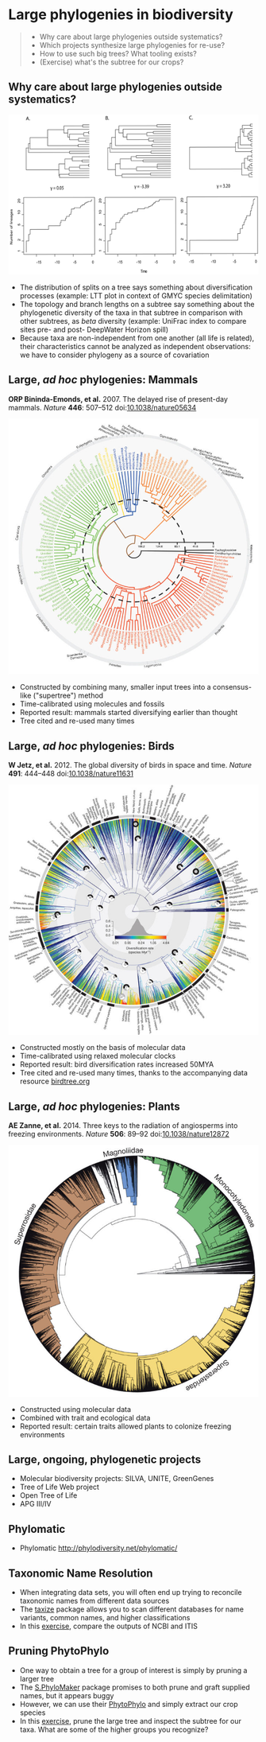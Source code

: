 Large phylogenies in biodiversity
=================================

> - Why care about large phylogenies outside systematics?
> - Which projects synthesize large phylogenies for re-use?
> - How to use such big trees? What tooling exists?
> - (Exercise) what's the subtree for our crops?

Why care about large phylogenies outside systematics?
-----------------------------------------------------

![](lecture1/ltt.png)

- The distribution of splits on a tree says something about diversification 
  processes (example: LTT plot in context of GMYC species delimitation)
- The topology and branch lengths on a subtree say something about the phylogenetic
  diversity of the taxa in that subtree in comparison with other subtrees, as
  _beta_ diversity (example: UniFrac index to compare sites pre- and post-
  DeepWater Horizon spill)
- Because taxa are non-independent from one another (all life is related), their 
  characteristics cannot be analyzed as independent observations: we have to 
  consider phylogeny as a source of covariation

Large, _ad hoc_ phylogenies: Mammals
------------------------------------

**ORP Bininda-Emonds, et al.** 2007. The delayed rise of present-day mammals.
_Nature_ **446**: 507–512 
doi:[10.1038/nature05634](http://doi.org/10.1038/nature05634)

![](lecture1/mammals.jpg)

- Constructed by combining many, smaller input trees into a consensus-like 
  ("supertree") method
- Time-calibrated using molecules and fossils
- Reported result: mammals started diversifying earlier than thought
- Tree cited and re-used many times

Large, _ad hoc_ phylogenies: Birds
----------------------------------

**W Jetz, et al.** 2012. The global diversity of birds in space and time.
_Nature_ **491**: 444–448
doi:[10.1038/nature11631](http://doi.org/10.1038/nature11631)

![](lecture1/birds.jpg)

- Constructed mostly on the basis of molecular data
- Time-calibrated using relaxed molecular clocks
- Reported result: bird diversification rates increased 50MYA
- Tree cited and re-used many times, thanks to the accompanying data 
  resource [birdtree.org](https://birdtree.org/)

Large, _ad hoc_ phylogenies: Plants
-----------------------------------

**AE Zanne, et al.** 2014. Three keys to the radiation of angiosperms into freezing 
environments. _Nature_ **506**: 89–92
doi:[10.1038/nature12872](http://doi.org/10.1038/nature12872)

![](lecture1/plants.jpg)

- Constructed using molecular data
- Combined with trait and ecological data
- Reported result: certain traits allowed plants to colonize freezing environments

Large, ongoing, phylogenetic projects
-------------------------------------

- Molecular biodiversity projects: SILVA, UNITE, GreenGenes
- Tree of Life Web project
- Open Tree of Life
- APG III/IV

Phylomatic
----------

- Phylomatic http://phylodiversity.net/phylomatic/

Taxonomic Name Resolution
-------------------------

- When integrating data sets, you will often end up trying to reconcile taxonomic names
  from different data sources
- The [taxize](https://github.com/ropensci/taxize) package allows you to scan different
  databases for name variants, common names, and higher classifications
- In this [exercise](lecture1/taxize.Rmd), compare the outputs of NCBI and ITIS

Pruning PhytoPhylo
------------------

- One way to obtain a tree for a group of interest is simply by pruning a larger tree
- The [S.PhyloMaker](https://github.com/jinyizju/S.PhyloMaker) package promises to both
  prune and graft supplied names, but it appears buggy
- However, we can use their [PhytoPhylo](lecture3/PhytoPhylo.tre) and simply extract our
  crop species
- In this [exercise](lecture1/extract.Rmd), prune the large tree and inspect the subtree
  for our taxa. What are some of the higher groups you recognize?

